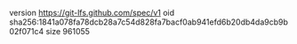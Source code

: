 version https://git-lfs.github.com/spec/v1
oid sha256:1841a078fa78dcb28a7c54d828fa7bacf0ab941efd6b20db4da9cb9b02f071c4
size 961055
